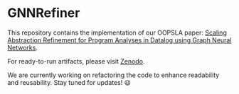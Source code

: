 # GNNRefiner

This repository contains the implementation of our OOPSLA paper: [Scaling Abstraction Refinement for Program Analyses in Datalog using Graph Neural Networks](https://dl.acm.org/doi/10.1145/3689765).

For ready-to-run artifacts, please visit [Zenodo](https://zenodo.org/records/12670438).

We are currently working on refactoring the code to enhance readability and reusability. Stay tuned for updates! :smiley:
